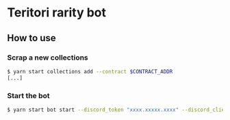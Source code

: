 # Teritori rarity bot

## How to use

### Scrap a new collections

```bash
$ yarn start collections add --contract $CONTRACT_ADDR
[...]
```

### Start the bot

```bash
$ yarn start bot start --discord_token "xxxx.xxxxx.xxxx" --discord_client_id "424242424242"
```
